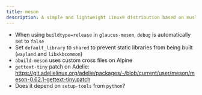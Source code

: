 ```yaml
---
title: meson
description: A simple and lightweight Linux® distribution based on musl libc and toybox
---
```


- When using `buildtype=release` in `glaucus-meson`, `debug` is automatically set to `false`
- Set `default_library` to `shared` to prevent static libraries from being built (`wayland` and `libxkbcommon`)
- `abuild-meson` uses custom cross files on Alpine
- `gettext-tiny` patch on Adelie: https://git.adelielinux.org/adelie/packages/-/blob/current/user/meson/meson-0.62.1-gettext-tiny.patch
- Does it depend on `setup-tools` from `python`?
